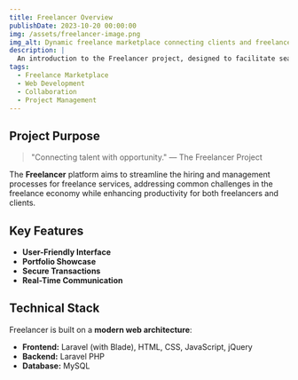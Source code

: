 ```yaml
---
title: Freelancer Overview
publishDate: 2023-10-20 00:00:00
img: /assets/freelancer-image.png
img_alt: Dynamic freelance marketplace connecting clients and freelancers.
description: |
  An introduction to the Freelancer project, designed to facilitate seamless connections between freelancers and clients, offering a robust platform for showcasing services and managing projects.
tags:
  - Freelance Marketplace
  - Web Development
  - Collaboration
  - Project Management
---
```


## Project Purpose

> "Connecting talent with opportunity." — The Freelancer Project

The **Freelancer** platform aims to streamline the hiring and management processes for freelance services, addressing common challenges in the freelance economy while enhancing productivity for both freelancers and clients.

## Key Features

- **User-Friendly Interface**
- **Portfolio Showcase**
- **Secure Transactions**
- **Real-Time Communication**

## Technical Stack

Freelancer is built on a **modern web architecture**:
- **Frontend:** Laravel (with Blade), HTML, CSS, JavaScript, jQuery
- **Backend:** Laravel PHP
- **Database:** MySQL